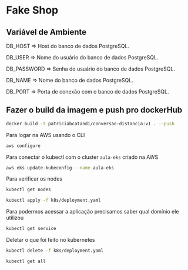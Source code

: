 # Fake Shop


## Variável de Ambiente
DB_HOST	=> Host do banco de dados PostgreSQL.

DB_USER => Nome do usuário do banco de dados PostgreSQL.

DB_PASSWORD	=> Senha do usuário do banco de dados PostgreSQL.

DB_NAME	=>	Nome do banco de dados PostgreSQL.

DB_PORT	=>	Porta de conexão com o banco de dados PostgreSQL.

## Fazer o build da imagem e push pro dockerHub

```bash
docker build -t patriciabcatandi/conversao-distancia:v1 . --push
```

Para logar na AWS usando o CLI

```bash
aws configure
```


Para conectar o kubectl com o cluster `aula-eks` criado na AWS
```bash
aws eks update-kubeconfig --name aula-eks
```

Para verificar os nodes

```bash
kubectl get nodes

```


```bash
kubectl apply -f k8s/deployment.yaml
```

Para podermos acessar a aplicação precisamos saber qual domínio ele utilizou
```bash
kubectl get service
```

Deletar o que foi feito no kubernetes
```bash
kubectl delete -f k8s/deployment.yaml
```

```bash
kubectl get all
```